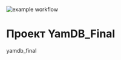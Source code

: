 ![example workflow](https://github.com/KondratevAD/yamdb_final/actions/workflows/yamdb_workflow.yaml/badge.svg)
# Проект YamDB_Final
yamdb_final
